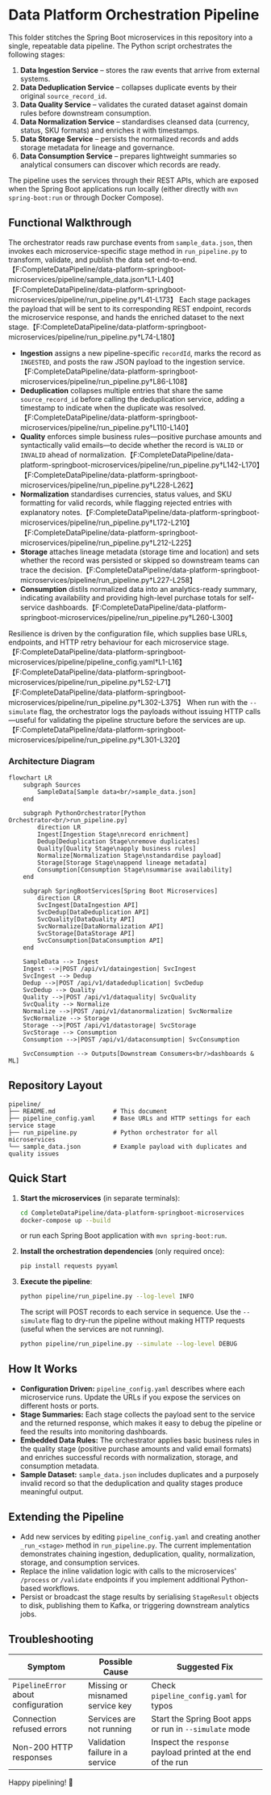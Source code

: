 # Data Platform Orchestration Pipeline

This folder stitches the Spring Boot microservices in this repository into a single, repeatable data pipeline. The Python script orchestrates the following stages:

1. **Data Ingestion Service** – stores the raw events that arrive from external systems.
2. **Data Deduplication Service** – collapses duplicate events by their original `source_record_id`.
3. **Data Quality Service** – validates the curated dataset against domain rules before downstream consumption.
4. **Data Normalization Service** – standardises cleansed data (currency, status, SKU formats) and enriches it with timestamps.
5. **Data Storage Service** – persists the normalized records and adds storage metadata for lineage and governance.
6. **Data Consumption Service** – prepares lightweight summaries so analytical consumers can discover which records are ready.

The pipeline uses the services through their REST APIs, which are exposed when the Spring Boot applications run locally (either directly with `mvn spring-boot:run` or through Docker Compose).

## Functional Walkthrough

The orchestrator reads raw purchase events from `sample_data.json`, then invokes each microservice-specific stage method in `run_pipeline.py` to transform, validate, and publish the data set end-to-end.【F:CompleteDataPipeline/data-platform-springboot-microservices/pipeline/sample_data.json†L1-L40】【F:CompleteDataPipeline/data-platform-springboot-microservices/pipeline/run_pipeline.py†L41-L173】 Each stage packages the payload that will be sent to its corresponding REST endpoint, records the microservice response, and hands the enriched dataset to the next stage.【F:CompleteDataPipeline/data-platform-springboot-microservices/pipeline/run_pipeline.py†L74-L180】

- **Ingestion** assigns a new pipeline-specific `recordId`, marks the record as `INGESTED`, and posts the raw JSON payload to the ingestion service.【F:CompleteDataPipeline/data-platform-springboot-microservices/pipeline/run_pipeline.py†L86-L108】
- **Deduplication** collapses multiple entries that share the same `source_record_id` before calling the deduplication service, adding a timestamp to indicate when the duplicate was resolved.【F:CompleteDataPipeline/data-platform-springboot-microservices/pipeline/run_pipeline.py†L110-L140】
- **Quality** enforces simple business rules—positive purchase amounts and syntactically valid emails—to decide whether the record is `VALID` or `INVALID` ahead of normalization.【F:CompleteDataPipeline/data-platform-springboot-microservices/pipeline/run_pipeline.py†L142-L170】【F:CompleteDataPipeline/data-platform-springboot-microservices/pipeline/run_pipeline.py†L228-L262】
- **Normalization** standardises currencies, status values, and SKU formatting for valid records, while flagging rejected entries with explanatory notes.【F:CompleteDataPipeline/data-platform-springboot-microservices/pipeline/run_pipeline.py†L172-L210】【F:CompleteDataPipeline/data-platform-springboot-microservices/pipeline/run_pipeline.py†L212-L225】
- **Storage** attaches lineage metadata (storage time and location) and sets whether the record was persisted or skipped so downstream teams can trace the decision.【F:CompleteDataPipeline/data-platform-springboot-microservices/pipeline/run_pipeline.py†L227-L258】
- **Consumption** distils normalized data into an analytics-ready summary, indicating availability and providing high-level purchase totals for self-service dashboards.【F:CompleteDataPipeline/data-platform-springboot-microservices/pipeline/run_pipeline.py†L260-L300】

Resilience is driven by the configuration file, which supplies base URLs, endpoints, and HTTP retry behaviour for each microservice stage.【F:CompleteDataPipeline/data-platform-springboot-microservices/pipeline/pipeline_config.yaml†L1-L16】【F:CompleteDataPipeline/data-platform-springboot-microservices/pipeline/run_pipeline.py†L52-L71】【F:CompleteDataPipeline/data-platform-springboot-microservices/pipeline/run_pipeline.py†L302-L375】 When run with the `--simulate` flag, the orchestrator logs the payloads without issuing HTTP calls—useful for validating the pipeline structure before the services are up.【F:CompleteDataPipeline/data-platform-springboot-microservices/pipeline/run_pipeline.py†L301-L320】

### Architecture Diagram

```mermaid
flowchart LR
    subgraph Sources
        SampleData[Sample data<br/>sample_data.json]
    end

    subgraph PythonOrchestrator[Python Orchestrator<br/>run_pipeline.py]
        direction LR
        Ingest[Ingestion Stage\nrecord enrichment]
        Dedup[Deduplication Stage\nremove duplicates]
        Quality[Quality Stage\napply business rules]
        Normalize[Normalization Stage\nstandardise payload]
        Storage[Storage Stage\nappend lineage metadata]
        Consumption[Consumption Stage\nsummarise availability]
    end

    subgraph SpringBootServices[Spring Boot Microservices]
        direction LR
        SvcIngest[DataIngestion API]
        SvcDedup[DataDeduplication API]
        SvcQuality[DataQuality API]
        SvcNormalize[DataNormalization API]
        SvcStorage[DataStorage API]
        SvcConsumption[DataConsumption API]
    end

    SampleData --> Ingest
    Ingest -->|POST /api/v1/dataingestion| SvcIngest
    SvcIngest --> Dedup
    Dedup -->|POST /api/v1/datadeduplication| SvcDedup
    SvcDedup --> Quality
    Quality -->|POST /api/v1/dataquality| SvcQuality
    SvcQuality --> Normalize
    Normalize -->|POST /api/v1/datanormalization| SvcNormalize
    SvcNormalize --> Storage
    Storage -->|POST /api/v1/datastorage| SvcStorage
    SvcStorage --> Consumption
    Consumption -->|POST /api/v1/dataconsumption| SvcConsumption

    SvcConsumption --> Outputs[Downstream Consumers<br/>dashboards & ML]
```

## Repository Layout

```
pipeline/
├── README.md                # This document
├── pipeline_config.yaml     # Base URLs and HTTP settings for each service stage
├── run_pipeline.py          # Python orchestrator for all microservices
└── sample_data.json         # Example payload with duplicates and quality issues
```

## Quick Start

1. **Start the microservices** (in separate terminals):
   ```bash
   cd CompleteDataPipeline/data-platform-springboot-microservices
   docker-compose up --build
   ```
   or run each Spring Boot application with `mvn spring-boot:run`.

2. **Install the orchestration dependencies** (only required once):
   ```bash
   pip install requests pyyaml
   ```

3. **Execute the pipeline**:
   ```bash
   python pipeline/run_pipeline.py --log-level INFO
   ```
   The script will POST records to each service in sequence. Use the `--simulate` flag to dry-run the pipeline without making HTTP requests (useful when the services are not running).

   ```bash
   python pipeline/run_pipeline.py --simulate --log-level DEBUG
   ```

## How It Works

- **Configuration Driven:** `pipeline_config.yaml` describes where each microservice runs. Update the URLs if you expose the services on different hosts or ports.
- **Stage Summaries:** Each stage collects the payload sent to the service and the returned response, which makes it easy to debug the pipeline or feed the results into monitoring dashboards.
- **Embedded Data Rules:** The orchestrator applies basic business rules in the quality stage (positive purchase amounts and valid email formats) and enriches successful records with normalization, storage, and consumption metadata.
- **Sample Dataset:** `sample_data.json` includes duplicates and a purposely invalid record so that the deduplication and quality stages produce meaningful output.

## Extending the Pipeline

- Add new services by editing `pipeline_config.yaml` and creating another `_run_<stage>` method in `run_pipeline.py`. The current implementation demonstrates chaining ingestion, deduplication, quality, normalization, storage, and consumption services.
- Replace the inline validation logic with calls to the microservices' `/process` or `/validate` endpoints if you implement additional Python-based workflows.
- Persist or broadcast the stage results by serialising `StageResult` objects to disk, publishing them to Kafka, or triggering downstream analytics jobs.

## Troubleshooting

| Symptom | Possible Cause | Suggested Fix |
|--------|----------------|---------------|
| `PipelineError` about configuration | Missing or misnamed service key | Check `pipeline_config.yaml` for typos |
| Connection refused errors | Services are not running | Start the Spring Boot apps or run in `--simulate` mode |
| Non-200 HTTP responses | Validation failure in a service | Inspect the `response` payload printed at the end of the run |

Happy pipelining! 🚀
